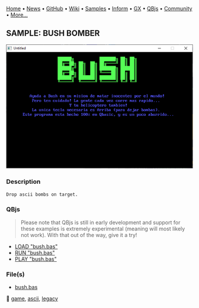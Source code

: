 [Home](https://qb64.com) • [News](../../news.md) • [GitHub](https://github.com/QB64Official/qb64) • [Wiki](https://github.com/QB64Official/qb64/wiki) • [Samples](../../samples.md) • [Inform](../../inform.md) • [GX](../../gx.md) • [QBjs](../../qbjs.md) • [Community](../../community.md) • [More...](../../more.md)

## SAMPLE: BUSH BOMBER

![screenshot.png](img/screenshot.png)

### Description

```text
Drop ascii bombs on target.
```

### QBjs

> Please note that QBjs is still in early development and support for these examples is extremely experimental (meaning will most likely not work). With that out of the way, give it a try!

* [LOAD "bush.bas"](https://v6p9d9t4.ssl.hwcdn.net/html/5963335/index.html?src=https://qb64.com/samples/bush-bomber/src/bush.bas)
* [RUN "bush.bas"](https://v6p9d9t4.ssl.hwcdn.net/html/5963335/index.html?mode=auto&src=https://qb64.com/samples/bush-bomber/src/bush.bas)
* [PLAY "bush.bas"](https://v6p9d9t4.ssl.hwcdn.net/html/5963335/index.html?mode=play&src=https://qb64.com/samples/bush-bomber/src/bush.bas)

### File(s)

* [bush.bas](src/bush.bas)

🔗 [game](../game.md), [ascii](../ascii.md), [legacy](../legacy.md)
